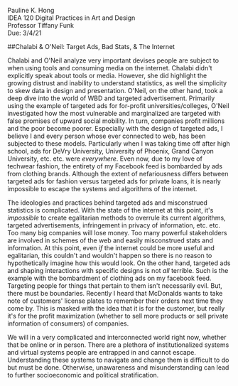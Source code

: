 Pauline K. Hong  
IDEA 120 Digital Practices in Art and Design  
Professor Tiffany Funk  
Due: 3/4/21  

##Chalabi & O'Neil: Target Ads, Bad Stats, & The Internet  

Chalabi and O'Neil analyze very important devises people are subject to when using tools and consuming media on the internet. Chalabi didn't explicitly speak about tools or media. However, she did highlight the growing distrust and inability to understand statistics, as well the simplicity to skew data in design and presentation. O'Neil, on the other hand, took a deep dive into the world of WBD and targeted advertisement. Primarily using the example of targeted ads for for-profit universities/colleges, O'Neil investigated how the most vulnerable and marginalized are targeted with false promises of upward social mobility. In turn, companies profit millions and the poor become poorer. Especially with the design of targeted ads, I believe I and every person whose ever connected to web, has been subjected to these models. Particularly when I was taking time off after high school, ads for DeVry University, University of Phoenix, Grand Canyon University, etc. etc. were *everywhere*. Even now, due to my love of techwear fashion, the entirety of my Facebook feed is bombarded by ads from clothing brands. Although the extent of nefariousness differs between targeted ads for fashion versus targeted ads for private loans, it is nearly impossible to escape the systems and algorithms of the internet.

The ideologies and practices behind targeted ads and misconstrued statistics is complicated. With the state of the internet at this point, it's *impossible* to create  egalitarian methods to overrule its current algorithms, targeted advertisements, infringement in privacy of information, etc. etc. Too many big companies will lose money. Too many powerful stakeholders are involved in schemes of the web and easily misconstrued stats and information. At this point, even *if* the internet could be more useful and egalitarian, this couldn't and wouldn't happen so there is no reason to hypothetically imagine how this would look. On the other hand, targeted ads and shaping interactions with specific designs is not *all* terrible. Such is the example with the bombardment of clothing ads on my facebook feed. Targeting people for things that pertain to them isn't necessarily evil. But, there must be boundaries. Recently I heard that McDonalds wants to take note of customers' license plates to remember their orders next time they come by. This is masked with the idea that it is for the customer, but really it's for the profit maximization (whether to sell more products or sell private information of consumers) of companies.

We will in a very complicated and interconnected world right now, whether that be online or in person. There are a plethora of institutionalized systems and virtual systems people are entrapped in and cannot escape. Understanding these systems to navigate and change them is difficult to do but must be done. Otherwise, unawareness and misunderstanding can lead to further socioeconomic and political stratification.
